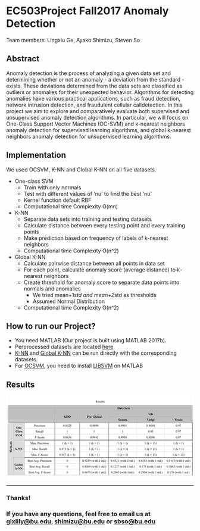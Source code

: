 # EC503Project Fall2017 Anomaly Detection
Team members: Lingxiu Ge, Ayako Shimizu, Steven So
## Abstract
Anomaly detection is the process of analyzing a given data  set  and  determining  whether  or  not  an  anomaly -  a  deviation  from  the  standard - exists. These  deviations  determined  from  the  data  sets  are  classified as  outliers  or  anomalies  for  their  unexpected  behavior.   Algorithms  for  detecting  anomalies  have  various practical  applications,   such  as  fraud  detection,   network  intrusion  detection,  and  fraudulent  cellular  calldetection.  In  this  project  we  aim  to  explore  and  comparatively  evaluate  both  supervised  and  unsupervised anomaly detection algorithms.  In particular, we will focus on One-Class Support Vector Machines (OC-SVM) and k-nearest  neighbors  anomaly  detection  for  supervised learning algorithms, and global k-nearest  neighbors  anomaly  detection  for  unsupervised learning algorithms.

## Implementation
We used OCSVM, K-NN and Global K-NN on all five datasets.
- One-class SVM
  - Train with only normals
  - Test with different values of ‘nu’ to find the best ‘nu’
  - Kernel function default RBF
  - Computational time Complexity O(mn)
- K-NN
  - Separate data sets into training and testing datasets
  - Calculate distance between every testing point and every training points
  - Make prediction based on frequency of labels of k-nearest neighbors
  - Computational time Complexity O(n^2)
- Global K-NN
  - Calculate pairwise distance between all points in data set
  - For each point, calculate anomaly score (average distance) to k-nearest neighbors
  - Create threshold for anomaly score to separate data points into normals and anomalies
    - We tried mean+1*std and mean+2*std as thresholds
    - Assumed Normal Distribution
  - Computational time Complexity O(n^2)


## How to run our Project?
- You need MATLAB (Our project is built using MATLAB 2017b).
- Perprocessed datasets are located [here](https://github.com/Lilyxiuxiuxiu/EC503ProjectFall2017AnomalyDetection/tree/master/Datasets/Parsed%20Datasets).
- [K-NN](https://github.com/Lilyxiuxiuxiu/EC503ProjectFall2017AnomalyDetection/tree/master/K-NN) and [Global K-NN](https://github.com/Lilyxiuxiuxiu/EC503ProjectFall2017AnomalyDetection/tree/master/Global%20K-NN) can be run directly with the corresponding datasets.
- For [OCSVM](https://github.com/Lilyxiuxiuxiu/EC503ProjectFall2017AnomalyDetection/tree/master/OCSVM), you need to install [LIBSVM](https://www.csie.ntu.edu.tw/~cjlin/libsvm/) on MATLAB

## Results
<img align="center" src=results.png>



---
### Thanks!
### If you have any questions, feel free to email us at glxlily@bu.edu, shimizu@bu.edu or sbso@bu.edu
